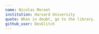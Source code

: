 ```yaml
---
name: Nicolas Morant
institution: Harvard University
quote: When in doubt, go to the library.
github_user: DevGlitch
---
```

